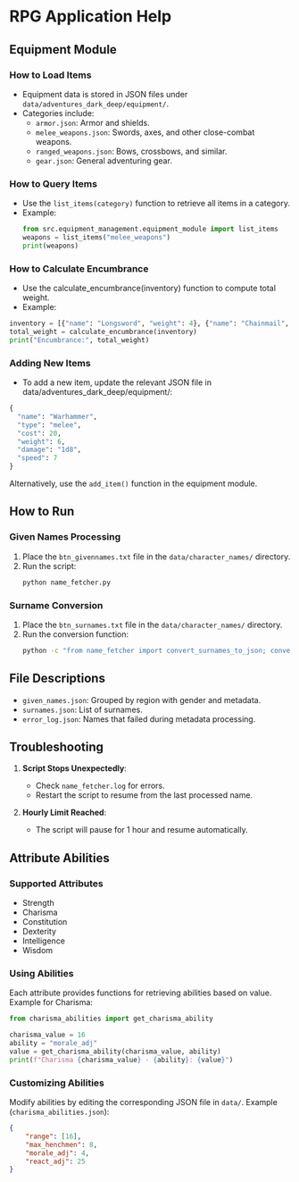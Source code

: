 # RPG Application Help

## Equipment Module
### How to Load Items
- Equipment data is stored in JSON files under `data/adventures_dark_deep/equipment/`.
- Categories include:
  - `armor.json`: Armor and shields.
  - `melee_weapons.json`: Swords, axes, and other close-combat weapons.
  - `ranged_weapons.json`: Bows, crossbows, and similar.
  - `gear.json`: General adventuring gear.

### How to Query Items
- Use the `list_items(category)` function to retrieve all items in a category.
- Example:
  ```python
  from src.equipment_management.equipment_module import list_items
  weapons = list_items("melee_weapons")
  print(weapons)
  
### How to Calculate Encumbrance
- Use the calculate_encumbrance(inventory) function to compute total weight.
- Example:
```python 
inventory = [{"name": "Longsword", "weight": 4}, {"name": "Chainmail", "weight": 40}]
total_weight = calculate_encumbrance(inventory)
print("Encumbrance:", total_weight)
```
### Adding New Items
- To add a new item, update the relevant JSON file in data/adventures_dark_deep/equipment/:
``` python 
{
  "name": "Warhammer",
  "type": "melee",
  "cost": 20,
  "weight": 6,
  "damage": "1d8",
  "speed": 7
}
```

Alternatively, use the ```add_item()``` function in the equipment module.

## How to Run
### Given Names Processing
1. Place the `btn_givennames.txt` file in the `data/character_names/` directory.
2. Run the script:
   ```bash
   python name_fetcher.py
   ```

### Surname Conversion
1. Place the `btn_surnames.txt` file in the `data/character_names/` directory.
2. Run the conversion function:
   ```bash
   python -c "from name_fetcher import convert_surnames_to_json; convert_surnames_to_json('data/character_names/btn_surnames.txt', 'data/character_names/surnames.json')"
   ```

## File Descriptions
- `given_names.json`: Grouped by region with gender and metadata.
- `surnames.json`: List of surnames.
- `error_log.json`: Names that failed during metadata processing.

## Troubleshooting
1. **Script Stops Unexpectedly**:
   - Check `name_fetcher.log` for errors.
   - Restart the script to resume from the last processed name.

2. **Hourly Limit Reached**:
   - The script will pause for 1 hour and resume automatically.

## Attribute Abilities

### Supported Attributes
- Strength
- Charisma
- Constitution
- Dexterity
- Intelligence
- Wisdom

### Using Abilities
Each attribute provides functions for retrieving abilities based on value. Example for Charisma:
```python
from charisma_abilities import get_charisma_ability

charisma_value = 16
ability = "morale_adj"
value = get_charisma_ability(charisma_value, ability)
print(f"Charisma {charisma_value} - {ability}: {value}")
```

### Customizing Abilities
Modify abilities by editing the corresponding JSON file in `data/`. Example (`charisma_abilities.json`):
```json
{
    "range": [16],
    "max_henchmen": 8,
    "morale_adj": 4,
    "react_adj": 25
}
```